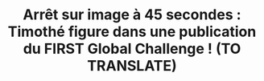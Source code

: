 ---
title: "Arrêt sur image à 45 secondes : Timothé figure dans une publication du FIRST Global Challenge ! (TO TRANSLATE)"
---